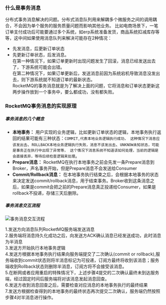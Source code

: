 ### 什么是事务消息
分布式事务消息解决的问题。分布式消息队列用来解耦多个微服务之间的调用耦合，不会因为单个服务的服务质量问题而影响其他业务。
比如电商场景下，一笔订单支付成功后可能要通过多个系统，如erp系统准备发货，商品系统扣减库存等等，这中间如果使用消息队列来解决可能存在2种情况：   
- 先发消息，后更新订单状态
- 先更新订单状态，后发消息。   
在第一种情况下，如果订单更新时出现问题发生了回滚，消息已经发送出去了，下游系统可能会出错。   
在第二种情况下，如果订单更新后，发送消息前因为系统宕机导致消息没发出去，则下游系统就不知道订单的最新状态。   
RocketMQ的事务消息就是为了解决上面的问题，它将消息和订单状态更新这两步操作放到一个事务中，要么都成功，没有都失败。   

### RocketMQ事务消息的实现原理
##### 事务消息的几个概念   
- **本地事务：** 用户实现的业务逻辑，比如更新订单状态的逻辑，本地事务执行返回的结果可能有三种状态：`COMMIT,代表本地业务逻辑执行成功，
这种情况下消息应该发出去`、`ROLLBACK本地业务逻辑执行失败，消息不该发出去`、`UNKNOW未知状态，可能是事务正在执行中出现了异常等，
这个情况下消息系统不知道该如何处理，当前的逻辑是会直接丢弃，等待后续检查逻辑来处理`。
- **Prepare消息：** RocketMQ在执行本地事务之前会先发一条Prepare消息到Broker，声名事务开始，但是Prepare消息不会发送给Consumer
- **Commit/Rollback消息：** 在本地事务执行结束之后，会根据本地事务的状态来决定发送commit/rollback消息，用于结束事务。Broker收到这条消息之后，如果是commit会把之前的Prepare消息真正投递给Consumer，如果是rollback不投递，存储三天后删除。

##### 事务消息交互流程
![事务消息交互流程](http://docs-aliyun.cn-hangzhou.oss.aliyun-inc.com/assets/pic/43348/cn_zh/1557378341241/%E4%BA%8B%E5%8A%A1%E6%B6%88%E6%81%AF.PNG)  

1.发送方向消息队列RocketMQ服务端发送消息   
2.服务端将消息持久化成功之后，向发送方ACK确认消息已经发送成功，此时消息为半消息   
3.发送方开始执行本地事务逻辑  
4.发送方根据本地事务执行结果向服务端提交了二次确认(commit or rollback),服务端收到commit状态则将半消息标记为可投递，订阅方最终将收到该消息；服务端收到Rollback状态则删除半消息，订阅方将不会接受该消息。  
5.在断网或者应用重启的特殊情况下，上述步骤4提交的二次确认最终未到达服务端，经过固定时间后服务端将对该消息发起消息回查。   
6.发送方收到消息回查之后，需要检查对应消息的本地事务执行的最终结果    
7.发送方根据检查得到的本地事务的最终状态再次提交二次确认，服务端仍然按照步骤4对半消息进行操作。   

















